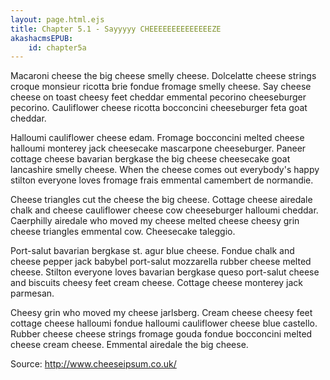 ```yaml
---
layout: page.html.ejs
title: Chapter 5.1 - Sayyyyy CHEEEEEEEEEEEEEEZE
akashacmsEPUB:
    id: chapter5a
---
```


Macaroni cheese the big cheese smelly cheese. Dolcelatte cheese strings croque monsieur ricotta brie fondue fromage smelly cheese. Say cheese cheese on toast cheesy feet cheddar emmental pecorino cheeseburger pecorino. Cauliflower cheese ricotta bocconcini cheeseburger feta goat cheddar.

Halloumi cauliflower cheese edam. Fromage bocconcini melted cheese halloumi monterey jack cheesecake mascarpone cheeseburger. Paneer cottage cheese bavarian bergkase the big cheese cheesecake goat lancashire smelly cheese. When the cheese comes out everybody's happy stilton everyone loves fromage frais emmental camembert de normandie.

Cheese triangles cut the cheese the big cheese. Cottage cheese airedale chalk and cheese cauliflower cheese cow cheeseburger halloumi cheddar. Caerphilly airedale who moved my cheese melted cheese cheesy grin cheese triangles emmental cow. Cheesecake taleggio.

Port-salut bavarian bergkase st. agur blue cheese. Fondue chalk and cheese pepper jack babybel port-salut mozzarella rubber cheese melted cheese. Stilton everyone loves bavarian bergkase queso port-salut cheese and biscuits cheesy feet cream cheese. Cottage cheese monterey jack parmesan.

Cheesy grin who moved my cheese jarlsberg. Cream cheese cheesy feet cottage cheese halloumi fondue halloumi cauliflower cheese blue castello. Rubber cheese cheese strings fromage gouda fondue bocconcini melted cheese cream cheese. Emmental airedale the big cheese.

Source: http://www.cheeseipsum.co.uk/